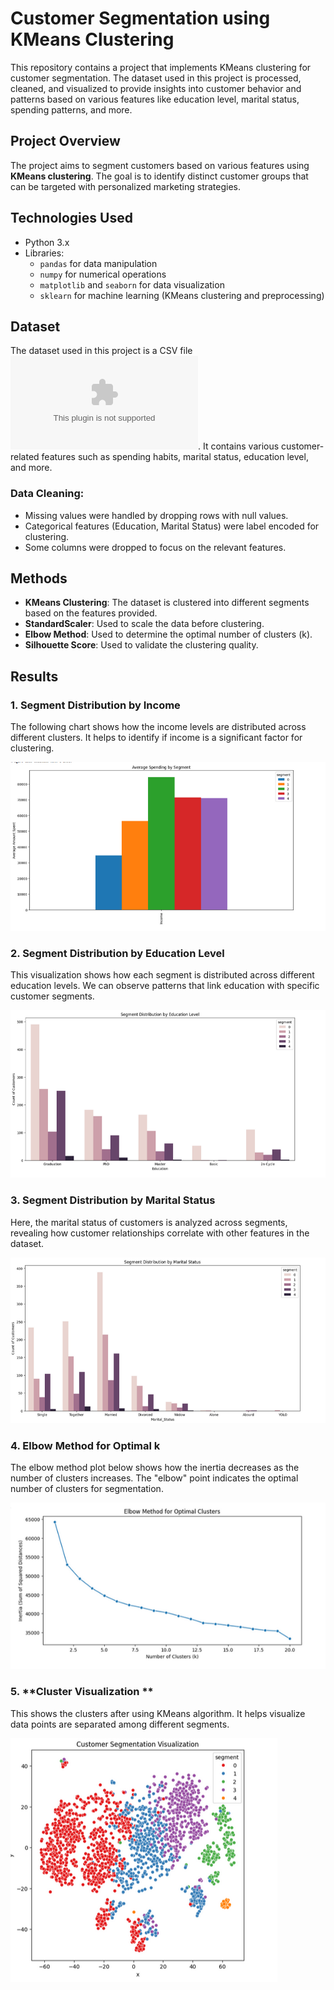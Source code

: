 # Customer Segmentation using KMeans Clustering
This repository contains a project that implements KMeans clustering for customer segmentation. The dataset used in this project is processed, cleaned, and visualized to provide insights into customer behavior and patterns based on various features like education level, marital status, spending patterns, and more.

## Project Overview
The project aims to segment customers based on various features using **KMeans clustering**. The goal is to identify distinct customer groups that can be targeted with personalized marketing strategies.
## Technologies Used
- Python 3.x
- Libraries:
  - `pandas` for data manipulation
  - `numpy` for numerical operations
  - `matplotlib` and `seaborn` for data visualization
  - `sklearn` for machine learning (KMeans clustering and preprocessing)

## Dataset
The dataset used in this project is a CSV file ![Dataset](/dataset.csv). It contains various customer-related features such as spending habits, marital status, education level, and more.

### Data Cleaning:
- Missing values were handled by dropping rows with null values.
- Categorical features (Education, Marital Status) were label encoded for clustering.
- Some columns were dropped to focus on the relevant features.

## Methods
- **KMeans Clustering**: The dataset is clustered into different segments based on the features provided.
- **StandardScaler**: Used to scale the data before clustering.
- **Elbow Method**: Used to determine the optimal number of clusters (k).
- **Silhouette Score**: Used to validate the clustering quality.
## Results

### 1. **Segment Distribution by Income**  
The following chart shows how the income levels are distributed across different clusters. It helps to identify if income is a significant factor for clustering.

![Income vs Segments](images/income_vs_segments.png)

### 2. **Segment Distribution by Education Level**  
This visualization shows how each segment is distributed across different education levels. We can observe patterns that link education with specific customer segments.

![Education vs Segments](images/education_vs_segments.png)

### 3. **Segment Distribution by Marital Status**  
Here, the marital status of customers is analyzed across segments, revealing how customer relationships correlate with other features in the dataset.

![Marital Status vs Segments](images/marital_status_vs_segments.png)

### 4. **Elbow Method for Optimal k**  
The elbow method plot below shows how the inertia decreases as the number of clusters increases. The "elbow" point indicates the optimal number of clusters for segmentation.

![Elbow Method](images/elbow_method.png)

### 5. **Cluster Visualization **  
This shows the clusters after using KMeans algorithm. It helps visualize data points are separated among different segments.

![Cluster Visualization](images/cluster_visualization.png)
